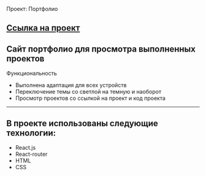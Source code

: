 Проект: Портфолио

[Ссылка на проект](https://yaroslavleyman.github.io/portfolio/)
---
Сайт портфолио для просмотра выполненных проектов
---
Функциональность

+ Выполнена адаптация для всех устройств
+ Переключение темы со светлой на темную и наоборот
+ Просмотр проектов со ссылкой на проект и код проекта

---
## В проекте использованы следующие технологии:

+ React.js
+ React-router
+ HTML
+ CSS

